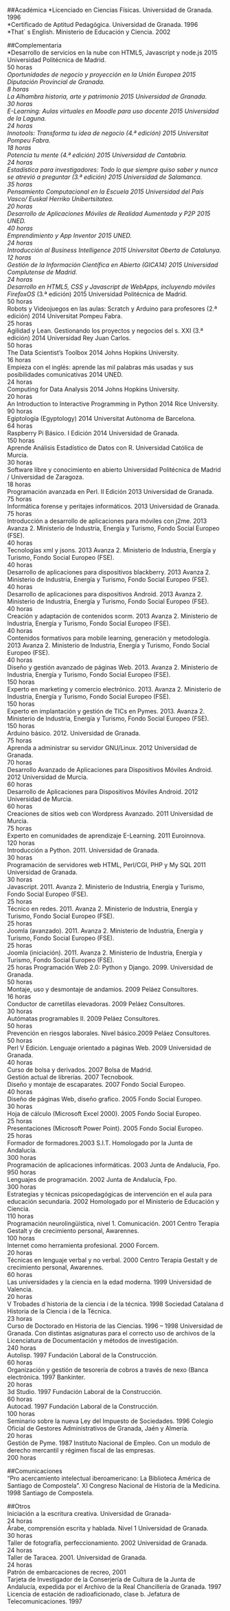 ##Académica
*Licenciado en Ciencias Físicas. Universidad de Granada. 1996  
*Certificado de Aptitud Pedagógica. Universidad de Granada. 1996  
*That´ s English. Ministerio de Educación y Ciencia. 2002    
  
##Complementaria  
*Desarrollo de servicios en la nube con HTML5, Javascript y node.js 2015 Universidad Politécnica de Madrid.  
50 horas  
*Oportunidades de negocio y proyección en la Unión Europea 2015 Diputación Provincial de Granada.  
8 horas  
La Alhambra historia, arte y patrimonio 2015 Universidad de Granada.  
30 horas  
E-Learning: Aulas virtuales en Moodle para uso docente 2015 Universidad de la Laguna.  
24 horas  
Innotools: Transforma tu idea de negocio (4.ª edición) 2015 Universitat Pompeu Fabra.  
18 horas    
Potencia tu mente (4.ª edición) 2015 Universidad de Cantabria.  
24 horas  
Estadística para investigadores: Todo lo que siempre quiso saber y nunca se atrevió a preguntar (3.ª edición) 2015 Universidad de Salamanca.  
35 horas  
Pensamiento Computacional en la Escuela 2015 Universidad del País Vasco/ Euskal Herriko Unibertsitatea.  
20 horas  
Desarrollo de Aplicaciones Móviles de Realidad Aumentada y P2P 2015 UNED.  
40 horas     
Emprendimiento y App Inventor 2015 UNED.  
24 horas  
Introducción al Business Intelligence 2015 Universitat Oberta de Catalunya.  
12 horas  
Gestión de la Información Científica en Abierto (GICA14) 2015 Universidad Complutense de Madrid.  
24 horas  
Desarrollo en HTML5, CSS y Javascript de WebApps, incluyendo móviles FirefoxOS* (3.ª edición) 2015 Universidad Politécnica de Madrid.  
50 horas  
Robots y Videojuegos en las aulas: Scratch y Arduino para profesores (2.ª edición) 2014 Universitat Pompeu Fabra.  
25 horas  
Agilidad y Lean. Gestionando los proyectos y negocios del s. XXI (3.ª edición) 2014  Universidad Rey Juan Carlos.  
50 horas  
The Data Scientist’s Toolbox 2014 Johns Hopkins University.  
16 horas  
Empieza con el inglés: aprende las mil palabras más usadas y sus posibilidades comunicativas 2014 UNED.  
24 horas  
Computing for Data Analysis 2014 Johns Hopkins University.  
20 horas  
An Introduction to Interactive Programming in Python 2014 Rice University.  
90 horas  
Egiptología (Egyptology) 2014 Universitat Autònoma de Barcelona.  
64 horas  
Raspberry Pi Básico. I Edición 2014 Universidad de Granada.  
150 horas  
Aprende Análisis Estadístico de Datos con R. Universidad Católica de Murcia.  
30 horas  
Software libre y conocimiento en abierto Universidad Politécnica de Madrid / Universidad de Zaragoza.  
18 horas  
Programación avanzada en Perl. II Edición 2013 Universidad de Granada.  
75 horas  
Informática forense y peritajes informáticos. 2013 Universidad de Granada.  
75 horas  
Introducción a desarrollo de aplicaciones para móviles con j2me. 2013 Avanza 2. Ministerio de Industria, Energía y Turismo, Fondo Social Europeo (FSE).  
40 horas  
Tecnologías xml y jsons. 2013 Avanza 2. Ministerio de Industria, Energía y Turismo, Fondo Social Europeo (FSE).  
40 horas  
Desarrollo de aplicaciones para dispositivos blackberry. 2013 Avanza 2. Ministerio de Industria, Energía y Turismo, Fondo Social Europeo (FSE).  
40 horas  
Desarrollo de aplicaciones para dispositivos Android. 2013 Avanza 2. Ministerio de Industria, Energía y Turismo, Fondo Social Europeo (FSE).  
40 horas  
Creación y adaptación de contenidos scorm. 2013 Avanza 2. Ministerio de Industria, Energía y Turismo, Fondo Social Europeo (FSE).  
40 horas  
Contenidos formativos para mobile learning, generación y metodología. 2013 Avanza 2. Ministerio de Industria, Energía y Turismo, Fondo Social Europeo (FSE).  
40 horas  
Diseño y gestión avanzado de páginas Web. 2013. Avanza 2. Ministerio de Industria, Energía y Turismo, Fondo Social Europeo (FSE).  
150 horas  
Experto en marketing y comercio electrónico. 2013. Avanza 2. Ministerio de Industria, Energía y Turismo, Fondo Social Europeo (FSE).  
150 horas   
Experto en implantación y gestión de TICs en Pymes. 2013. Avanza 2. Ministerio de Industria, Energía y Turismo, Fondo Social Europeo (FSE).  
150 horas  
Arduino básico. 2012. Universidad de Granada.  
75 horas  
Aprenda a administrar su servidor GNU/Linux. 2012  Universidad de Granada.   
70 horas    
Desarrollo Avanzado de Aplicaciones para Dispositivos Móviles Android. 2012  Universidad de Murcia.   
60 horas  
Desarrollo de Aplicaciones para Dispositivos Móviles Android. 2012  Universidad de Murcia.  
60 horas  
Creaciones de sitios web con Wordpress Avanzado. 2011  Universidad de Murcia.                          
75 horas  
Experto en comunidades de aprendizaje  E-Learning. 2011  Euroinnova.                                               
120 horas   
Introducción a Python. 2011. Universidad de Granada.  
30 horas  
Programación de servidores web HTML, Perl/CGI, PHP y My SQL  2011 Universidad de Granada.  
30 horas  
Javascript. 2011. Avanza 2. Ministerio de Industria, Energía y Turismo, Fondo Social Europeo (FSE).                                              
25 horas  
Técnico en redes. 2011.  Avanza 2. Ministerio de Industria, Energía y Turismo, Fondo Social Europeo (FSE).                                          
25 horas  
Joomla (avanzado). 2011.  Avanza 2. Ministerio de Industria, Energía y Turismo, Fondo Social Europeo (FSE).                                              
25 horas  
Joomla (iniciación). 2011.  Avanza 2. Ministerio de Industria, Energía y Turismo, Fondo Social Europeo (FSE).                                             
25 horas
Programación Web 2.0: Python y Django. 2099. Universidad de Granada.                                              
50 horas  
Montaje, uso y desmontaje de andamios. 2009 Peláez Consultores.    
16 horas  
Conductor de carretillas elevadoras. 2009 Peláez Consultores.    
30 horas  
Autómatas programables II. 2009 Peláez Consultores.   
50 horas  
Prevención en riesgos laborales. Nivel básico.2009 Peláez Consultores.   
50 horas  
Perl V Edición. Lenguaje orientado a páginas Web. 2009 Universidad de Granada.  
40 horas  
Curso de bolsa y derivados. 2007 Bolsa de Madrid.  
Gestión actual de librerías. 2007 Tecnobook.  
Diseño y montaje de escaparates. 2007 Fondo Social Europeo.  
40 horas  
Diseño de páginas Web, diseño grafico. 2005 Fondo Social Europeo.  
30 horas  
Hoja de cálculo (Microsoft Excel 2000). 2005 Fondo Social Europeo.  
25 horas  
Presentaciones (Microsoft Power Point). 2005 Fondo Social Europeo.  
25 horas  
Formador de formadores.2003 S.I.T. Homologado por la Junta de Andalucía.          
300 horas   
Programación de aplicaciones informáticas. 2003 Junta de Andalucía, Fpo.  
950 horas  
Lenguajes de programación. 2002 Junta de Andalucía, Fpo.              
300 horas  
Estrategias y técnicas psicopedagógicas de intervención en el aula para educación secundaria. 2002 Homologado por el Ministerio de Educación y Ciencia.                                                                                                 
110 horas  
Programación neurolingüística, nivel 1. Comunicación. 2001 Centro Terapia Gestalt y de crecimiento personal, Awarennes.                                 
100 horas  
Internet como herramienta profesional. 2000 Forcem.                          
20 horas  
Técnicas en lenguaje verbal y no verbal. 2000 Centro Terapia Gestalt y de crecimiento personal, Awarennes.                                                        
60 horas  
Las universidades y la ciencia en la edad moderna. 1999 Universidad de Valencia.                                                                                               
20 horas  
V Trobades d´historia de la ciencia i de la técnica. 1998 Sociedad Catalana d Historia de la Ciencia i de la Técnica.                                                 
23 horas  
Curso de Doctorado en Historia de las Ciencias. 1996 – 1998 Universidad de Granada. Con distintas asignaturas para el correcto uso de archivos de la Licenciatura de Documentación y métodos de investigación.             
240 horas  
Autolisp. 1997 Fundación Laboral de la Construcción.                        
60 horas  
Organización y gestión de tesorería de cobros a través de nexo (Banca electrónica. 1997 Bankinter.                                                                  
20 horas  
3d Studio. 1997 Fundación Laboral de la Construcción.                      
60 horas  
Autocad. 1997 Fundación Laboral de la Construcción.                      
100 horas  
Seminario sobre la nueva Ley del Impuesto de Sociedades. 1996 Colegio Oficial de Gestores Administrativos de Granada, Jaén y Almería.      
20 horas  
Gestión de Pyme. 1987 Instituto Nacional de Empleo. Con un modulo de derecho mercantil y régimen fiscal de las empresas.                          
200 horas  
  
##Comunicaciones  
“Pro acercamiento intelectual iberoamericano: La Biblioteca América de Santiago de Compostela”. XI Congreso Nacional de Historia de la Medicina. 1998 Santiago de Compostela.  
  
##Otros    
Iniciación a la escritura creativa. Universidad de Granada-  
24 horas  
Árabe, comprensión escrita y hablada. Nivel 1 Universidad de Granada.  
30 horas  
Taller de fotografía, perfeccionamiento. 2002 Universidad de Granada.  
24 horas  
Taller de Taracea. 2001. Universidad de Granada.                               
24 horas   
Patrón de embarcaciones de recreo, 2001   
Tarjeta de Investigador de la Conserjería de Cultura de la Junta de Andalucía, expedida por el Archivo de la Real Chancillería de Granada. 1997  
Licencia de estación de radioaficionado, clase b. Jefatura de Telecomunicaciones. 1997  
  
